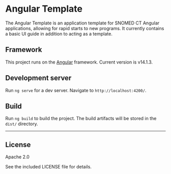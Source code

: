 # Angular Template

The Angular Template is an application template for SNOMED CT Angular applications, allowing for rapid starts to new programs. It currently contains a basic UI guide in addition to acting as a template.

## Framework

This project runs on the [Angular](https://github.com/angular) framework. Current version is v14.1.3.

## Development server

Run `ng serve` for a dev server. Navigate to `http://localhost:4200/`.

## Build

Run `ng build` to build the project. The build artifacts will be stored in the `dist/` directory.

---

## License

Apache 2.0

See the included LICENSE file for details.
